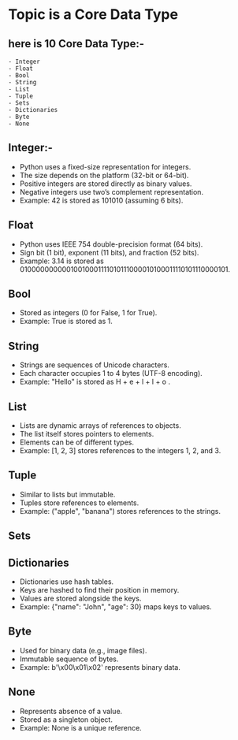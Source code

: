 # Topic is a Core Data Type

## here is 10 Core Data Type:- 

    - Integer
    - Float
    - Bool
    - String
    - List
    - Tuple
    - Sets
    - Dictionaries
    - Byte
    - None
## Integer:-

* Python uses a fixed-size representation for integers.
* The size depends on the platform (32-bit or 64-bit).
* Positive integers are stored directly as binary values.
* Negative integers use two’s complement representation.
* Example: 42 is stored as 101010 (assuming 6 bits).

## Float
* Python uses IEEE 754 double-precision format (64 bits).
* Sign bit (1 bit), exponent (11 bits), and fraction (52 bits).
* Example: 3.14 is stored as 01000000000010010001111010111000010100011110101110000101.
## Bool
* Stored as integers (0 for False, 1 for True).
* Example: True is stored as 1.
## String
* Strings are sequences of Unicode characters.
* Each character occupies 1 to 4 bytes (UTF-8 encoding).
* Example: "Hello" is stored as H + e + l + l + o .
## List 
* Lists are dynamic arrays of references to objects.
* The list itself stores pointers to elements.
* Elements can be of different types.
* Example: [1, 2, 3] stores references to the integers 1, 2, and 3.
## Tuple
* Similar to lists but immutable.
* Tuples store references to elements.
* Example: ("apple", "banana") stores references to the strings.
## Sets

## Dictionaries
* Dictionaries use hash tables.
* Keys are hashed to find their position in memory.
* Values are stored alongside the keys.
* Example: {"name": "John", "age": 30} maps keys to values.
## Byte
* Used for binary data (e.g., image files).
* Immutable sequence of bytes.
* Example: b'\x00\x01\x02' represents binary data.
## None
* Represents absence of a value.
* Stored as a singleton object.
* Example: None is a unique reference.

   